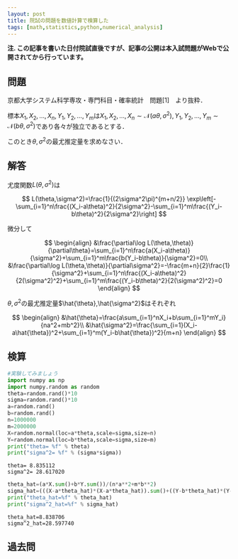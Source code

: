 ```yaml
---
layout: post
title: 院試の問題を数値計算で検算した
tags: [math,statistics,python,numerical_analysis]
---
```


**注. この記事を書いた日付院試直後ですが、記事の公開は本入試問題がWebで公開されてから行っています。**

## 問題

京都大学システム科学専攻・専門科目・確率統計　問題[1]　より抜粋．

標本$X_1,X_2,\ldots,X_n,Y_1,Y_2,\ldots,Y_m$は$X_1,X_2,\ldots,X_n\sim\mathcal{N}(a\theta,\sigma^2),Y_1,Y_2,\ldots,Y_m\sim\mathcal{N}(b\theta,\sigma^2)$であり各々が独立であるとする．

このとき$\theta,\sigma^2$の最尤推定量を求めなさい．

## 解答

尤度関数$L(\theta,\sigma^2)$は

$$
L(\theta,\sigma^2)=\frac{1}{(2\sigma^2\pi)^{m+n/2}} \exp\left[-\sum_{i=1}^n\frac{(X_i-a\theta)^2}{2\sigma^2}-\sum_{i=1}^m\frac{(Y_i-b\theta)^2}{2\sigma^2}\right]
$$

微分して

$$
\begin{align}
&\frac{\partial\log L(\theta,\theta)}{\partial\theta}=\sum_{i=1}^n\frac{a(X_i-a\theta)}{\sigma^2}+\sum_{i=1}^m\frac{b(Y_i-b\theta)}{\sigma^2}=0\\
&\frac{\partial\log L(\theta,\theta)}{\partial\sigma^2}=-\frac{m+n}{2}\frac{1}{\sigma^2}+\sum_{i=1}^n\frac{(X_i-a\theta)^2}{2(\sigma^2)^2}+\sum_{i=1}^m\frac{(Y_i-b\theta)^2}{2(\sigma^2)^2}=0
\end{align}
$$

$\theta,\sigma^2$の最尤推定量$\hat{\theta},\hat{\sigma^2}$はそれぞれ



$$
\begin{align}
&\hat{\theta}=\frac{a\sum_{i=1}^nX_i+b\sum_{i=1}^mY_i}{na^2+mb^2}\\
&\hat{\sigma^2}=\frac{\sum_{i=1}(X_i-a\hat{\theta})^2+\sum_{i=1}^m(Y_i-b\hat{\theta})^2}{m+n}
\end{align}
$$

## 検算


```python
#実験してみましょう
import numpy as np
import numpy.random as random
theta=random.rand()*10
sigma=random.rand()*10
a=random.rand()
b=random.rand()
n=1000000
m=2000000
X=random.normal(loc=a*theta,scale=sigma,size=n)
Y=random.normal(loc=b*theta,scale=sigma,size=m)
print("theta= %f" % theta)
print("sigma^2= %f" % (sigma*sigma))
```

    theta= 8.835112
    sigma^2= 28.617020



```python
theta_hat=(a*X.sum()+b*Y.sum())/(n*a**2+m*b**2)
sigma_hat=(((X-a*theta_hat)*(X-a*theta_hat)).sum()+((Y-b*theta_hat)*(Y-b*theta_hat)).sum())/(m+n)
print("theta_hat=%f" % theta_hat)
print("sigma^2_hat=%f" % sigma_hat)
```

    theta_hat=8.838706
    sigma^2_hat=28.597740

## 過去問
